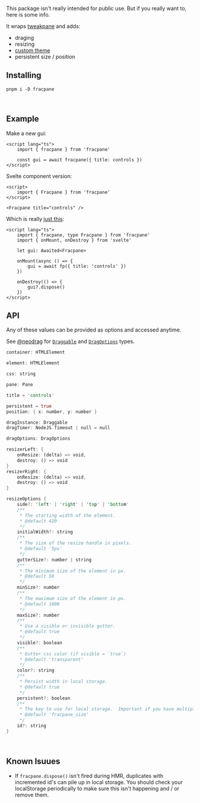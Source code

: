 <br>

This package isn't really intended for public use. But if you really want to, here is some info.

It wraps [tweakpane](https://cocopon.github.io) and adds:

- draging
- resizing
- [custom theme](/src/package/styles.css)
- persistent size / position

## Installing

`pnpm i -D fracpane`

<br>

## Example

Make a new gui:

```svelte
<script lang="ts">
	import { fracpane } from 'fracpane'

	const gui = await fracpane({ title: controls })
</script>
```

Svelte component version:

```svelte
<script>
	import { Fracpane } from 'fracpane'
</script>

<Fracpane title="controls" />
```

Which is really [just this](/src/package/Fracpane.svelte):

```svelte
<script lang="ts">
	import { fracpane, type Fracpane } from 'fracpane'
	import { onMount, onDestroy } from 'svelte'

	let gui: Awaited<Fracpane>

	onMount(async () => {
		gui = await fp({ title: 'controls' })
	})

	onDestroy(() => {
		gui?.dispose()
	})
</script>
```

## API

Any of these values can be provided as options and accessed anytime.

See [@neodrag](https://github.com/PuruVJ/neodrag) for [`Draggable`](https://github.com/PuruVJ/neodrag/blob/main/packages/svelte/src/index.ts#L189) and [`DragOptions`](https://github.com/PuruVJ/neodrag/tree/main/packages/vanilla#options) types.

```rust
container: HTMLElement

element: HTMLElement

css: string

pane: Pane

title = 'controls'

persistent = true
position: { x: number, y: number }

dragInstance: Draggable
dragTimer: NodeJS.Timeout | null = null

dragOptions: DragOptions

resizerLeft: {
	onResize: (delta) => void,
	destroy: () => void
}
resizerRight: {
	onResize: (delta) => void,
	destroy: () => void
}

resizeOptions {
	side?: 'left' | 'right' | 'top' | 'bottom'
	/**
	 * The starting width of the element.
	 * @default 420
	 */
	initialWidth?: string
	/**
	 * The size of the resize handle in pixels.
	 * @default '5px'
	 */
	gutterSize?: number | string
	/**
	 * The minimum size of the element in px.
	 * @default 50
	 */
	minSize?: number
	/**
	 * The maximum size of the element in px.
	 * @default 1000
	 */
	maxSize?: number
	/**
	 * Use a visible or invisible gutter.
	 * @default true
	 */
	visible?: boolean
	/**
	 * Gutter css color (if visible = `true`)
	 * @default 'transparent'
	 */
	color?: string
	/**
	 * Persist width in local storage.
	 * @default true
	 */
	persistent?: boolean
	/**
	 * The key to use for local storage.  Important if you have multiple resizable panes.
	 * @default 'fracpane_size'
	 */
	id?: string
}
```

<br>

## Known Isuues

- If `fracpane.dispose()` isn't fired during HMR, duplicates with incremented id's can pile up in local storage. You should check your localStorage periodically to make sure this isn't happening and / or remove them.
